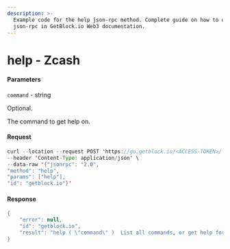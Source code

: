 ```yaml
---
description: >-
  Example code for the help json-rpc method. Сomplete guide on how to use help
  json-rpc in GetBlock.io Web3 documentation.
---
```


# help - Zcash

#### Parameters

`command` - string

Optional.

The command to get help on.

#### Request

```java
curl --location --request POST 'https://go.getblock.io/<ACCESS-TOKEN>/' \
--header 'Content-Type: application/json' \
--data-raw '{"jsonrpc": "2.0",
"method": "help",
"params": ["help"],
"id": "getblock.io"}'
```

#### Response

```java
{
    "error": null,
    "id": "getblock.io",
    "result": "help ( \"command\" )  List all commands, or get help for a specified command."
}
```
